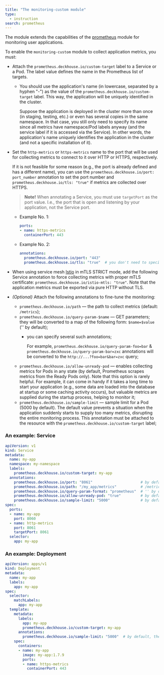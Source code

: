 ```yaml
---
title: "The monitoring-custom module"
type:
  - instruction
search: prometheus
---
```


The module extends the capabilities of the [prometheus](../../modules/300-prometheus/) module for monitoring user applications.

To enable the `monitoring-custom` module to collect application metrics, you must:

- Attach the `prometheus.deckhouse.io/custom-target` label to a Service or a Pod. The label value defines the name in the Prometheus list of targets.
  - You should use the application's name (in lowercase, separated by a hyphen "-") as the value of the `prometheus.deckhouse.io/custom-target` label. This way, the application will be uniquely identified in the cluster.

     Suppose the application is deployed in the cluster more than once (in staging, testing, etc.) or even has several copies in the same namespace. In that case, you still only need to specify its name since all metrics have namespace/Pod labels anyway (and the service label if it is accessed via the Service). In other words, the application's name uniquely identifies the application in the cluster (and not a specific installation of it).
- Set the `http-metrics` or `https-metrics` name to the port that will be used for collecting metrics to connect to it over HTTP or HTTPS, respectively.

  If it is not feasible for some reason (e.g., the port is already defined and has a different name), you can use the `prometheus.deckhouse.io/port: port_number` annotation to set the port number and `prometheus.deckhouse.io/tls: "true"` if metrics are collected over HTTPS.

  > **Note!** When annotating a Service, you must use `targetPort` as the port value. I.e., the port that is open and listening by your application, not the Service port.

  - Example No. 1:

    ```yaml
    ports:
    - name: https-metrics
      containerPort: 443
    ```

  - Example No. 2:

    ```yaml
    annotations:
      prometheus.deckhouse.io/port: "443"
      prometheus.deckhouse.io/tls: "true"  # you don't need to specify this annotation if metrics are sent over http
    ```

- When using service mesh [Istio](../110-istio/) in mTLS STRICT mode, add the following Service annotation to force collecting metrics with proper mTLS certificate: `prometheus.deckhouse.io/istio-mtls: "true"`. Note that the application metrics must be exported via pure HTTP without TLS.
- *(Optional)* Attach the following annotations to fine-tune the monitoring:

  * `prometheus.deckhouse.io/path` — the path to collect metrics (default: `/metrics`);
  * `prometheus.deckhouse.io/query-param-$name` — GET parameters; they will be converted to a map of the following form: `$name=$value` (''  by default);
    - you can specify several such annotations;

      For example, `prometheus.deckhouse.io/query-param-foo=bar` & `prometheus.deckhouse.io/query-param-bar=zxc` annotations will be converted to the `http://...?foo=bar&bar=zxc` query;
  * `prometheus.deckhouse.io/allow-unready-pod` — enables collecting metrics for Pods in any state (by default, Prometheus scrapes metrics from the Ready Pods only). Note that this option is rarely helpful. For example, it can come in handy if it takes a long time to start your application (e.g., some data are loaded into the database at startup or some caching activity occurs), but valuable metrics are supplied during the startup process, helping to monitor it;
  * `prometheus.deckhouse.io/sample-limit` — sample limit for a Pod (5000 by default). The default value prevents a situation when the application suddenly starts to supply too many metrics, disrupting the entire monitoring process. This annotation must be attached to the resource with the `prometheus.deckhouse.io/custom-target` label;

### An example: Service

```yaml
apiVersion: v1
kind: Service
metadata:
  name: my-app
  namespace: my-namespace
  labels:
    prometheus.deckhouse.io/custom-target: my-app
  annotations:
    prometheus.deckhouse.io/port: "8061"                      # by default, either the http-metrics or https-metrics service port is used
    prometheus.deckhouse.io/path: "/my_app/metrics"           # /metrics by default
    prometheus.deckhouse.io/query-param-format: "prometheus"  # '' by default
    prometheus.deckhouse.io/allow-unready-pod: "true"         # by default, NON-ready Pods are ignored
    prometheus.deckhouse.io/sample-limit: "5000"              # by default, the sample is limited to 5000 metrics for a single Pod
spec:
  ports:
  - name: my-app
    port: 8060
  - name: http-metrics
    port: 8061
    targetPort: 8061
  selector:
    app: my-app
```

### An example: Deployment

```yaml
apiVersion: apps/v1
kind: Deployment
metadata:
  name: my-app
  labels:
    app: my-app
spec:
  selector:
    matchLabels:
      app: my-app
  template:
    metadata:
      labels:
        app: my-app
        prometheus.deckhouse.io/custom-target: my-app
      annotations:
        prometheus.deckhouse.io/sample-limit: "5000"  # by default, the sample is limited to 5000 metrics for a single Pod
    spec:
      containers:
      - name: my-app
        image: my-app:1.7.9
        ports:
        - name: https-metrics
          containerPort: 443
```
